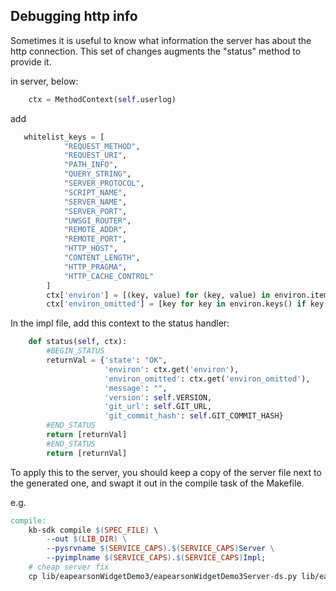 ## Debugging http info

Sometimes it is useful to know what information the server has about the http
connection. This set of changes augments the "status" method to provide it.

in server, below:

```python
    ctx = MethodContext(self.userlog)
```

add

```python
   whitelist_keys = [
            "REQUEST_METHOD",
            "REQUEST_URI",
            "PATH_INFO",
            "QUERY_STRING",
            "SERVER_PROTOCOL",
            "SCRIPT_NAME",
            "SERVER_NAME",
            "SERVER_PORT",
            "UWSGI_ROUTER",
            "REMOTE_ADDR",
            "REMOTE_PORT",
            "HTTP_HOST",
            "CONTENT_LENGTH",
            "HTTP_PRAGMA",
            "HTTP_CACHE_CONTROL"
        ]
        ctx['environ'] = [(key, value) for (key, value) in environ.items() if key in whitelist_keys]
        ctx['environ_omitted'] = [key for key in environ.keys() if key not in whitelist_keys]
```

In the impl file, add this context to the status handler:

```python
    def status(self, ctx):
        #BEGIN_STATUS
        returnVal = {'state': "OK",
                     'environ': ctx.get('environ'),
                     'environ_omitted': ctx.get('environ_omitted'),
                     'message': "",
                     'version': self.VERSION,
                     'git_url': self.GIT_URL,
                     'git_commit_hash': self.GIT_COMMIT_HASH}
        #END_STATUS
        return [returnVal]
        #END_STATUS
        return [returnVal]
```



To apply this to the server, you should keep a copy of the server file next to the
generated one, and swapt it out in the compile task of the Makefile.

e.g. 

```Makefile
compile:
	kb-sdk compile $(SPEC_FILE) \
		--out $(LIB_DIR) \
		--pysrvname $(SERVICE_CAPS).$(SERVICE_CAPS)Server \
		--pyimplname $(SERVICE_CAPS).$(SERVICE_CAPS)Impl;
	# cheap server fix
	cp lib/eapearsonWidgetDemo3/eapearsonWidgetDemo3Server-ds.py lib/eapearsonWidgetDemo3/eapearsonWidgetDemo3Server.py
```
